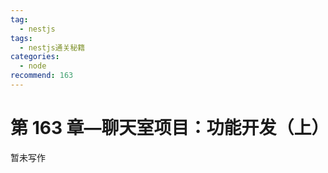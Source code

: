 ```yaml
---
tag:
  - nestjs
tags:
  - nestjs通关秘籍
categories:
  - node
recommend: 163
---
```


# 第 163 章—聊天室项目：功能开发（上）

暂未写作

